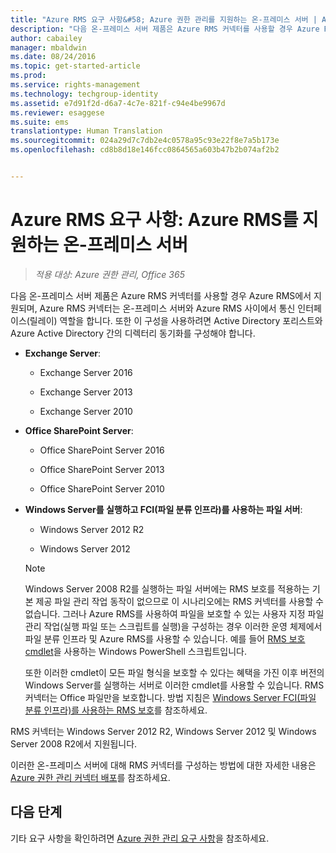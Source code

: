 ```yaml
---
title: "Azure RMS 요구 사항&#58; Azure 권한 관리를 지원하는 온-프레미스 서버 | Azure RMS"
description: "다음 온-프레미스 서버 제품은 Azure RMS 커넥터를 사용할 경우 Azure RMS에서 지원되며, Azure RMS 커넥터는 온-프레미스 서버와 Azure RMS 사이에서 통신 인터페이스(릴레이) 역할을 합니다. 또한 이 구성을 사용하려면 Active Directory 포리스트와 Azure Active Directory 간의 디렉터리 동기화를 구성해야 합니다."
author: cabailey
manager: mbaldwin
ms.date: 08/24/2016
ms.topic: get-started-article
ms.prod: 
ms.service: rights-management
ms.technology: techgroup-identity
ms.assetid: e7d91f2d-d6a7-4c7e-821f-c94e4be9967d
ms.reviewer: esaggese
ms.suite: ems
translationtype: Human Translation
ms.sourcegitcommit: 024a29d7c7db2e4c0578a95c93e22f8e7a5b173e
ms.openlocfilehash: cd8b8d18e146fcc0864565a603b47b2b074af2b2


---
```



# Azure RMS 요구 사항: Azure RMS를 지원하는 온-프레미스 서버

>*적용 대상: Azure 권한 관리, Office 365*

다음 온-프레미스 서버 제품은 Azure RMS 커넥터를 사용할 경우 Azure RMS에서 지원되며, Azure RMS 커넥터는 온-프레미스 서버와 Azure RMS 사이에서 통신 인터페이스(릴레이) 역할을 합니다. 또한 이 구성을 사용하려면 Active Directory 포리스트와 Azure Active Directory 간의 디렉터리 동기화를 구성해야 합니다.

-   **Exchange Server**:

    -   Exchange Server 2016

    -   Exchange Server 2013

    -   Exchange Server 2010

-   **Office SharePoint Server**:

    -   Office SharePoint Server 2016

    -   Office SharePoint Server 2013

    -   Office SharePoint Server 2010

-   **Windows Server를 실행하고 FCI(파일 분류 인프라)를 사용하는 파일 서버**:

    -   Windows Server 2012 R2

    -   Windows Server 2012

    > [!NOTE]
    > Windows Server 2008 R2를 실행하는 파일 서버에는 RMS 보호를 적용하는 기본 제공 파일 관리 작업 동작이 없으므로 이 시나리오에는 RMS 커넥터를 사용할 수 없습니다. 그러나 Azure RMS를 사용하여 파일을 보호할 수 있는 사용자 지정 파일 관리 작업(실행 파일 또는 스크립트를 실행)을 구성하는 경우 이러한 운영 체제에서 파일 분류 인프라 및 Azure RMS를 사용할 수 있습니다. 예를 들어 [RMS 보호 cmdlet](https://msdn.microsoft.com/library/azure/mt433195.aspx)을 사용하는 Windows PowerShell 스크립트입니다.
    > 
    > 또한 이러한 cmdlet이 모든 파일 형식을 보호할 수 있다는 혜택을 가진 이후 버전의 Windows Server를 실행하는 서버로 이러한 cmdlet를 사용할 수 있습니다. RMS 커넥터는 Office 파일만을 보호합니다. 방법 지침은 [Windows Server FCI(파일 분류 인프라)를 사용하는 RMS 보호](../rms-client/configure-fci.md)를 참조하세요.

RMS 커넥터는 Windows Server 2012 R2, Windows Server 2012 및 Windows Server 2008 R2에서 지원됩니다.

이러한 온-프레미스 서버에 대해 RMS 커넥터를 구성하는 방법에 대한 자세한 내용은 [Azure 권한 관리 커넥터 배포](../deploy-use/deploy-rms-connector.md)를 참조하세요.

## 다음 단계
기타 요구 사항을 확인하려면 [Azure 권한 관리 요구 사항](requirements-azure-rms.md)을 참조하세요.



<!--HONumber=Aug16_HO4-->


